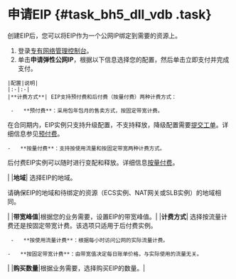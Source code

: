 # 申请EIP {#task_bh5_dll_vdb .task}

创建EIP后，您可以将EIP作为一个公网IP绑定到需要的资源上。

1.   登录[专有网络管理控制台](https://vpcnext.console.aliyun.com)。 
2.   单击**申请弹性公网IP**，根据以下信息选择您的配置，然后单击立即支付并完成支付。 

    |配置|说明|
    |:-|:-|
    |**计费方式**| EIP支持预付费和后付费（按量付费）两种计费方式：

     -   **预付费**：采用包年包月的售卖方式，按固定带宽计费。

在合同期内，EIP实例只支持升级配置，不支持释放，降级配置需要[提交工单](https://workorder.console.aliyun.com/console.htm#/ticket/add?productCode=vpc&commonQuestionId=309&isSmart=true)。详细信息参见[预付费](../cn.zh-CN/产品定价/预付费.md#)。

    -   **按量付费**：支持按使用流量和按固定带宽两种计费方式。

后付费EIP实例可以随时进行变配和释放。详细信息[按量付费](../cn.zh-CN/产品定价/按量付费.md#)。

 |
    |**地域**| 选择EIP的地域。

 请确保EIP的地域和待绑定的资源（ECS实例、NAT网关或SLB实例）的地域相同。

 |
    |**带宽峰值**|根据您的业务需要，设置EIP的带宽峰值。|
    |**计费方式**| 选择按流量计费还是按固定带宽计费。该选项只适用于后付费实例。

     -   **按使用流量计费**：根据每小时访问公网的实际流量计费。

    -   **按固定带宽计费**：由带宽值决定每日账单价格，与实际使用的流量无关。

 |
    |**购买数量**|根据业务需要，选择购买EIP的数量。|


